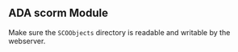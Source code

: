 ADA scorm Module
-----------------------

Make sure the ``SCOObjects`` directory is readable and writable by the webserver.

